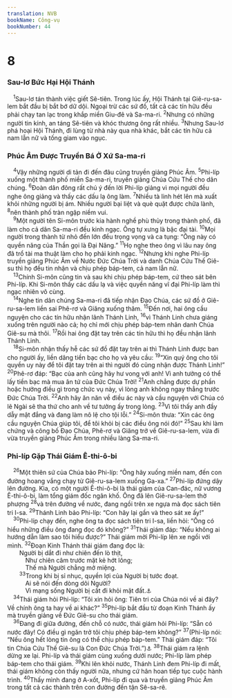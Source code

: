 ```yaml
---
translation: NVB
bookName: Công-vụ 
bookNumber: 44
---
```


<div class="title"><h1>8</h1><h3>Sau-lơ Bức Hại Hội Thánh </h3></div>
<span class="verse cong_8_1"> <sup>1</sup>Sau-lơ tán thành việc giết Sê-tiên. Trong lúc ấy, Hội Thánh tại Giê-ru-sa-lem bắt đầu bị bắt bớ dữ dội. Ngoại trừ các sứ đồ, tất cả các tín hữu đều phải chạy tan lạc trong khắp miền Giu-đê và Sa-ma-ri. </span>
<span class="verse cong_8_2"><sup>2</sup>Nhưng có những người tin kính, an táng Sê-tiên và khóc thương ông rất nhiều. </span>
<span class="verse cong_8_3"><sup>3</sup>Nhưng Sau-lơ phá hoại Hội Thánh, đi lùng từ nhà này qua nhà khác, bắt các tín hữu cả nam lẫn nữ và tống giam vào ngục. <br/></span>
<div class="title"><h3>Phúc Âm Được Truyền Bá Ở Xứ Sa-ma-ri </h3></div>
<span class="verse cong_8_4"> <sup>4</sup>Vậy những người di tản đi đến đâu cũng truyền giảng Phúc Âm. </span>
<span class="verse cong_8_5"><sup>5</sup>Phi-líp xuống một thành phố miền Sa-ma-ri, truyền giảng Chúa Cứu Thế cho dân chúng. </span>
<span class="verse cong_8_6"><sup>6</sup>Đoàn dân đông rất chú ý đến lời Phi-líp giảng vì mọi người đều nghe ông giảng và thấy các dấu lạ ông làm. </span>
<span class="verse cong_8_7"><sup>7</sup>Nhiều tà linh hét lên mà xuất khỏi những người bị ám. Nhiều người bại liệt và què quặt được chữa lành, </span>
<span class="verse cong_8_8"><sup>8</sup>nên thành phố tràn ngập niềm vui. <br/></span>
<span class="verse cong_8_9"> <sup>9</sup>Một người tên Si-môn trước kia hành nghề phù thủy trong thành phố, đã làm cho cả dân Sa-ma-ri đều kinh ngạc. Ông tự xưng là bậc đại tài. </span>
<span class="verse cong_8_10"><sup>10</sup>Mọi người trong thành từ nhỏ đến lớn đều trọng vọng và ca tụng: “Ông này có quyền năng của Thần gọi là Đại Năng.” </span>
<span class="verse cong_8_11"><sup>11</sup>Họ nghe theo ông vì lâu nay ông đã trổ tài ma thuật làm cho họ phải kinh ngạc. </span>
<span class="verse cong_8_12"><sup>12</sup>Nhưng khi nghe Phi-líp truyền giảng Phúc Âm về Nước Đức Chúa Trời và danh Chúa Cứu Thế Giê-su thì họ đều tin nhận và chịu phép báp-tem, cả nam lẫn nữ. <br/></span>
<span class="verse cong_8_13"> <sup>13</sup>Chính Si-môn cũng tin và sau khi chịu phép báp-tem, cứ theo sát bên Phi-líp. Khi Si-môn thấy các dấu lạ và việc quyền năng vĩ đại Phi-líp làm thì ngạc nhiên vô cùng. <br/></span>
<span class="verse cong_8_14"> <sup>14</sup>Nghe tin dân chúng Sa-ma-ri đã tiếp nhận Đạo Chúa, các sứ đồ ở Giê-ru-sa-lem liền sai Phê-rơ và Giăng xuống thăm. </span>
<span class="verse cong_8_15"><sup>15</sup>Đến nơi, hai ông cầu nguyện cho các tín hữu nhận lãnh Thánh Linh, </span>
<span class="verse cong_8_16"><sup>16</sup>vì Thánh Linh chưa giáng xuống trên người nào cả; họ chỉ mới chịu phép báp-tem nhân danh Chúa Giê-su mà thôi. </span>
<span class="verse cong_8_17"><sup>17</sup>Rồi hai ông đặt tay trên các tín hữu thì họ đều nhận lãnh Thánh Linh. <br/></span>
<span class="verse cong_8_18"> <sup>18</sup>Si-môn nhận thấy hễ các sứ đồ đặt tay trên ai thì Thánh Linh được ban cho người ấy, liền dâng tiền bạc cho họ và yêu cầu: </span>
<span class="verse cong_8_19"><sup>19</sup>“Xin quý ông cho tôi quyền uy này để tôi đặt tay trên ai thì người đó cũng nhận được Thánh Linh!” </span>
<span class="verse cong_8_20"><sup>20</sup>Phê-rơ đáp: “Bạc của anh cũng hãy hư vong với anh! Vì anh tưởng có thể lấy tiền bạc mà mua ân tứ của Đức Chúa Trời! </span>
<span class="verse cong_8_21"><sup>21</sup>Anh chẳng được dự phần hoặc hưởng điều gì trong chức vụ này, vì lòng anh không ngay thẳng trước Đức Chúa Trời. </span>
<span class="verse cong_8_22"><sup>22</sup>Anh hãy ăn năn về điều ác này và cầu nguyện với Chúa có lẽ Ngài sẽ tha thứ cho anh về tư tưởng ấy trong lòng. </span>
<span class="verse cong_8_23"><sup>23</sup>Vì tôi thấy anh đầy dẫy mật đắng và đang làm nô lệ cho tội lỗi.” </span>
<span class="verse cong_8_24"><sup>24</sup>Si-môn thưa: “Xin các ông cầu nguyện Chúa giúp tôi, để tôi khỏi bị các điều ông nói đó!” </span>
<span class="verse cong_8_25"><sup>25</sup>Sau khi làm chứng và công bố Đạo Chúa, Phê-rơ và Giăng trở về Giê-ru-sa-lem, vừa đi vừa truyền giảng Phúc Âm trong nhiều làng Sa-ma-ri. <br/></span>
<div class="title"><h3>Phi-líp Gặp Thái Giám Ê-thi-ô-bi </h3></div>
<span class="verse cong_8_26"> <sup>26</sup>Một thiên sứ của Chúa bảo Phi-líp: “Ông hãy xuống miền nam, đến con đường hoang vắng chạy từ Giê-ru-sa-lem xuống Ga-xa.” </span>
<span class="verse cong_8_27"><sup>27</sup>Phi-líp đứng dậy lên đường. Kìa, có một người Ê-thi-ô-bi là thái giám của Can-đác, nữ vương Ê-thi-ô-bi, làm tổng giám đốc ngân khố. Ông đã lên Giê-ru-sa-lem thờ phượng </span>
<span class="verse cong_8_28"><sup>28</sup>và trên đường về nước, đang ngồi trên xe ngựa mà đọc sách tiên tri I-sa. </span>
<span class="verse cong_8_29"><sup>29</sup>Thánh Linh bảo Phi-líp: “Con hãy lại gần và theo sát xe ấy!” <br/></span>
<span class="verse cong_8_30"> <sup>30</sup>Phi-líp chạy đến, nghe ông ta đọc sách tiên tri I-sa, liền hỏi: “Ông có hiểu những điều ông đang đọc đó không?” </span>
<span class="verse cong_8_31"><sup>31</sup>Thái giám đáp: “Nếu không ai hướng dẫn làm sao tôi hiểu được?” Thái giám mời Phi-líp lên xe ngồi với mình. </span>
<span class="verse cong_8_32"><sup>32</sup>Đoạn Kinh Thánh thái giám đang đọc là: <br/>  Người bị dắt đi như chiên đến lò thịt, <br/>   Như chiên câm trước mặt kẻ hớt lông; <br/>   Thế mà Người chẳng mở miệng. <br/></span>
<span class="verse cong_8_33">  <sup>33</sup>Trong khi bị sỉ nhục, quyền lợi của Người bị tước đoạt. <br/>   Ai sẽ nói đến dòng dõi Người? <br/>   Vì mạng sống Người bị cất đi khỏi mặt đất.<a data-toggle="tooltip" data-placement="bottom" title="Isa 53:7-8">⚓</a><br/></span>
<span class="verse cong_8_34"> <sup>34</sup>Thái giám hỏi Phi-líp: “Tôi xin hỏi ông: Tiên tri của Chúa nói về ai đây? Về chính ông ta hay về ai khác?” </span>
<span class="verse cong_8_35"><sup>35</sup>Phi-líp bắt đầu từ đoạn Kinh Thánh ấy mà truyền giảng về Đức Giê-su cho thái giám. <br/></span>
<span class="verse cong_8_36"> <sup>36</sup>Đang đi giữa đường, đến chỗ có nước, thái giám hỏi Phi-líp: “Sẵn có nước đây! Có điều gì ngăn trở tôi chịu phép báp-tem không?” </span>
<span class="verse cong_8_37"><sup>37</sup>(Phi-líp nói: “Nếu ông hết lòng tin ông có thể chịu phép báp-tem.” Thái giám đáp: “Tôi tin Chúa Cứu Thế Giê-su là Con Đức Chúa Trời.”)<a data-toggle="tooltip" data-placement="bottom" title="Một số bản cổ thêm câu 37">⚓</a></span>
<span class="verse cong_8_38"><sup>38</sup>Thái giám ra lệnh dừng xe lại. Phi-líp và thái giám cùng xuống dưới nước; Phi-líp làm phép báp-tem cho thái giám. </span>
<span class="verse cong_8_39"><sup>39</sup>Khi lên khỏi nước, Thánh Linh đem Phi-líp đi mất, thái giám không còn thấy người nữa, nhưng cứ hân hoan tiếp tục cuộc hành trình. </span>
<span class="verse cong_8_40"><sup>40</sup>Thấy mình đang ở A-xốt, Phi-líp đi qua và truyền giảng Phúc Âm trong tất cả các thành trên con đường đến tận Sê-sa-rê. <br/></span>
